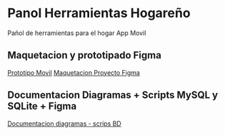 # Panol Herramientas Hogareño

Pañol de herramientas para el hogar App Movil

## Maquetacion y prototipado Figma
[Prototipo Movil](https://www.figma.com/proto/2BbMyfeatbuQAzw2UiZtlu/Pa%C3%B1ol?node-id=11-2765&node-type=frame&t=iUs4gUxmqGRyeSl3-1&scaling=min-zoom&content-scaling=fixed&page-id=11%3A2764&starting-point-node-id=11%3A2765)
[Maquetacion Proyecto Figma](https://www.figma.com/design/2BbMyfeatbuQAzw2UiZtlu/Pa%C3%B1ol?m=auto&t=ytHVMgU22NBWf5CS-1)

## Documentacion Diagramas + Scripts MySQL y SQLite + Figma
[Documentacion diagramas - scrips BD](https://github.com/JEOrellano/PanolHerramientas/wiki#documentaci%C3%B3n)
